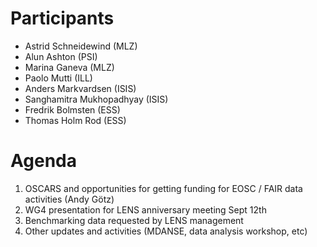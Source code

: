 # Participants
* Astrid Schneidewind (MLZ)
* Alun Ashton (PSI)
* Marina Ganeva (MLZ)
* Paolo Mutti (ILL)
* Anders Markvardsen (ISIS)
* Sanghamitra Mukhopadhyay (ISIS)
* Fredrik Bolmsten (ESS)
* Thomas Holm Rod (ESS)

# Agenda
1. OSCARS and opportunities for getting funding for EOSC / FAIR data activities (Andy Götz)
1. WG4 presentation for LENS anniversary meeting Sept 12th 
1. Benchmarking data requested by LENS management
1. Other updates and activities (MDANSE, data analysis workshop, etc) 

